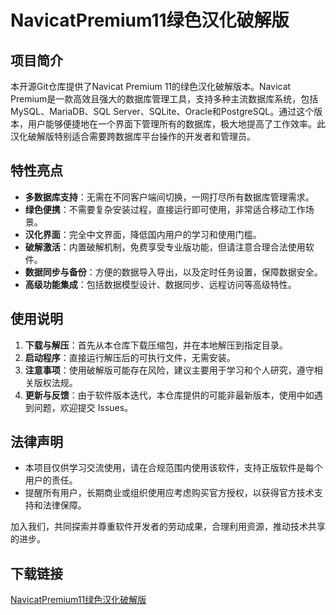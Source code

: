 # NavicatPremium11绿色汉化破解版

## 项目简介

本开源Git仓库提供了Navicat Premium 11的绿色汉化破解版本。Navicat Premium是一款高效且强大的数据库管理工具，支持多种主流数据库系统，包括MySQL、MariaDB、SQL Server、SQLite、Oracle和PostgreSQL。通过这个版本，用户能够便捷地在一个界面下管理所有的数据库，极大地提高了工作效率。此汉化破解版特别适合需要跨数据库平台操作的开发者和管理员。

## 特性亮点

- **多数据库支持**：无需在不同客户端间切换，一网打尽所有数据库管理需求。
- **绿色便携**：不需要复杂安装过程，直接运行即可使用，非常适合移动工作场景。
- **汉化界面**：完全中文界面，降低国内用户的学习和使用门槛。
- **破解激活**：内置破解机制，免费享受专业版功能，但请注意合理合法使用软件。
- **数据同步与备份**：方便的数据导入导出，以及定时任务设置，保障数据安全。
- **高级功能集成**：包括数据模型设计、数据同步、远程访问等高级特性。

## 使用说明

1. **下载与解压**：首先从本仓库下载压缩包，并在本地解压到指定目录。
2. **启动程序**：直接运行解压后的可执行文件，无需安装。
3. **注意事项**：使用破解版可能存在风险，建议主要用于学习和个人研究，遵守相关版权法规。
4. **更新与反馈**：由于软件版本迭代，本仓库提供的可能非最新版本，使用中如遇到问题，欢迎提交 Issues。

## 法律声明

- 本项目仅供学习交流使用，请在合规范围内使用该软件，支持正版软件是每个用户的责任。
- 提醒所有用户，长期商业或组织使用应考虑购买官方授权，以获得官方技术支持和法律保障。

加入我们，共同探索并尊重软件开发者的劳动成果，合理利用资源，推动技术共享的进步。

## 下载链接

[NavicatPremium11绿色汉化破解版](https://pan.quark.cn/s/8126a6a1104f)